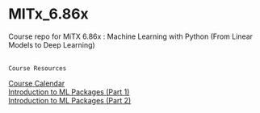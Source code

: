 # MITx_6.86x
Course repo for MiTX 6.86x : Machine Learning with Python (From Linear Models to Deep Learning)

<br>`Course Resources`

[Course Calendar](https://github.com/nrx33/MITx_6.86x/blob/main/course_resources/course_calendar.pdf)<br>
[Introduction to ML Packages (Part 1)](https://nbviewer.org/github/Varal7/ml-tutorial/blob/master/Part1.ipynb) <br>
[Introduction to ML Packages (Part 2)](https://nbviewer.org/github/Varal7/ml-tutorial/blob/master/Part2.ipynb)
